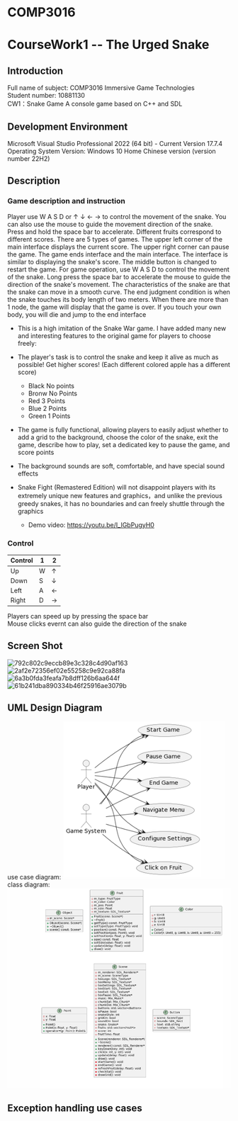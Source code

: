 # COMP3016  


# CourseWork1 -- The Urged Snake
## Introduction
Full name of subject: COMP3016 Immersive Game Technologies  
Student number: 10881130  
CW1：Snake Game A console game based on C++ and SDL
## Development Environment
Microsoft Visual Studio Professional 2022 (64 bit) - Current Version 17.7.4  
Operating System Version: Windows 10 Home Chinese version (version number 22H2)
## Description
### Game description and instruction
Player use W A S D or ↑ ↓ ← → to control the movement of the snake. You can also use the mouse to guide the movement direction of the snake. Press and hold the space bar to accelerate. Different fruits correspond to different scores. There are 5 types of games. The upper left corner of the main interface displays the current score. The upper right corner can pause the game. The game ends interface and the main interface. The interface is similar to displaying the snake's score. The middle button is changed to restart the game. For game operation, use W A S D to control the movement of the snake. Long press the space bar to accelerate the mouse to guide the direction of the snake's movement. The characteristics of the snake are that the snake can move in a smooth curve. The end judgment condition is when the snake touches its body length of two meters. When there are more than 1 node, the game will display that the game is over. If you touch your own body, you will die and jump to the end interface
* This is a high imitation of the Snake War game. I have added many new and interesting features to the original game for players to choose freely:
* The player's task is to control the snake and keep it alive as much as possible! Get higher scores! (Each different colored apple has a different score)
  * Black No points
  * Bronw No Points
  * Red 3 Points
  * Blue 2 Points
  * Green 1 Points

* The game is fully functional, allowing players to easily adjust whether to add a grid to the background, choose the color of the snake, exit the game, describe how to play, set a dedicated key to pause the game, and score points
* The background sounds are soft, comfortable, and have special sound effects
* Snake Fight (Remastered Edition) will not disappoint players with its extremely unique new features and graphics，and unlike the previous greedy snakes, it has no boundaries and can freely shuttle through the graphics
    * Demo video: https://youtu.be/I_IGbPugyH0
### Control
| Control   | 1 | 2  |
|--------|------|-----------|
| Up   | W   | ↑     |
| Down   | S   | ↓     |
| Left   | A   | ← |
| Right   | D | →      |

Players can speed up by pressing the space bar  
Mouse clicks evernt can also guide the direction of the snake
## Screen Shot
![792c802c9eccb89e3c328c4d90af163](https://github.com/yuxi95/COMP3016/assets/148018467/3c26411f-e7c2-4661-85aa-31c8e27055b8)
![2af2e72356ef02e55258c9e92ca88fa](https://github.com/yuxi95/COMP3016/assets/148018467/b6ec6572-bbf0-4a3b-ba44-dab348a6db97)
![6a3b0fda3feafa7b8dff126b6aa644f](https://github.com/yuxi95/COMP3016/assets/148018467/b6a68748-297d-4663-bbac-10e97b5f351f)
![61b241dba890334b46f25916ae3079b](https://github.com/yuxi95/COMP3016/assets/148018467/8f549fdc-12e1-406a-aea2-a06d2bf00563)

## UML Design Diagram
use case diagram:
![Screenshot](UML/usecasediagram.png)
class diagram:
![Screenshot](UML/classdiagram.png)

## Exception handling use cases


